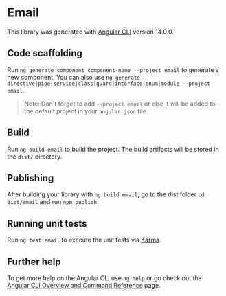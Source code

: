 # Email

This library was generated with [Angular CLI](https://github.com/angular/angular-cli) version 14.0.0.

## Code scaffolding

Run `ng generate component component-name --project email` to generate a new component. You can also
use `ng generate directive|pipe|service|class|guard|interface|enum|module --project email`.
> Note: Don't forget to add `--project email` or else it will be added to the default project in your `angular.json`
> file.

## Build

Run `ng build email` to build the project. The build artifacts will be stored in the `dist/` directory.

## Publishing

After building your library with `ng build email`, go to the dist folder `cd dist/email` and run `npm publish`.

## Running unit tests

Run `ng test email` to execute the unit tests via [Karma](https://karma-runner.github.io).

## Further help

To get more help on the Angular CLI use `ng help` or go check out
the [Angular CLI Overview and Command Reference](https://angular.io/cli) page.
